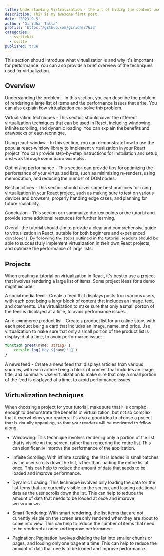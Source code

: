 ```yaml
---
title: Understanding Virtualization - the art of hiding the content user do not see
description: This is my awesome first post.
date: '2023-9-5'
author: 'Giridhar Talla'
profile: 'https://github.com/giridhar7632'
categories:
  - sveltekit
  - svelte
published: true
---
```


This section should introduce what virtualization is and why it's important for performance. You can also provide a brief overview of the techniques used for virtualization.

## Overview

Understanding the problem - In this section, you can describe the problem of rendering a large list of items and the performance issues that arise. You can also explain how virtualization can solve this problem.

Virtualization techniques - This section should cover the different virtualization techniques that can be used in React, including windowing, infinite scrolling, and dynamic loading. You can explain the benefits and drawbacks of each technique.

Using react-window - In this section, you can demonstrate how to use the popular react-window library to implement virtualization in your React project. You can provide step-by-step instructions for installation and setup, and walk through some basic examples.

Optimizing performance - This section can provide tips for optimizing the performance of your virtualized lists, such as minimizing re-renders, using memoization, and reducing the number of DOM nodes.

Best practices - This section should cover some best practices for using virtualization in your React project, such as making sure to test on various devices and browsers, properly handling edge cases, and planning for future scalability.

Conclusion - This section can summarize the key points of the tutorial and provide some additional resources for further learning.

Overall, the tutorial should aim to provide a clear and comprehensive guide to virtualization in React, suitable for both beginners and experienced developers. By following the steps outlined in the tutorial, readers should be able to successfully implement virtualization in their own React projects, and optimize the performance of large lists.

## Projects

When creating a tutorial on virtualization in React, it's best to use a project that involves rendering a large list of items. Some project ideas for a demo might include:

A social media feed - Create a feed that displays posts from various users, with each post being a large block of content that includes an image, text, and comments. Use virtualization to make sure that only a small portion of the feed is displayed at a time, to avoid performance issues.

An e-commerce product list - Create a product list for an online store, with each product being a card that includes an image, name, and price. Use virtualization to make sure that only a small portion of the product list is displayed at a time, to avoid performance issues.

```ts
function greet(name: string) {
	console.log(`Hey ${name}! 👋`)
}
```

A news feed - Create a news feed that displays articles from various sources, with each article being a block of content that includes an image, title, and summary. Use virtualization to make sure that only a small portion of the feed is displayed at a time, to avoid performance issues.

## Virtualization techniques

When choosing a project for your tutorial, make sure that it is complex enough to demonstrate the benefits of virtualization, but not so complex that it overwhelms your readers. It's also a good idea to choose a project that is visually appealing, so that your readers will be motivated to follow along.

- Windowing: This technique involves rendering only a portion of the list that is visible on the screen, rather than rendering the entire list. This can significantly improve the performance of the application.

- Infinite Scrolling: With infinite scrolling, the list is loaded in small batches as the user scrolls down the list, rather than loading the entire list at once. This can help to reduce the amount of data that needs to be loaded and improve performance.

- Dynamic Loading: This technique involves only loading the data for the list items that are currently visible on the screen, and loading additional data as the user scrolls down the list. This can help to reduce the amount of data that needs to be loaded at once and improve performance.

- Smart Rendering: With smart rendering, the list items that are not currently visible on the screen are only rendered when they are about to come into view. This can help to reduce the number of items that need to be rendered at once and improve performance.

- Pagination: Pagination involves dividing the list into smaller chunks or pages, and loading only one page at a time. This can help to reduce the amount of data that needs to be loaded and improve performance.
